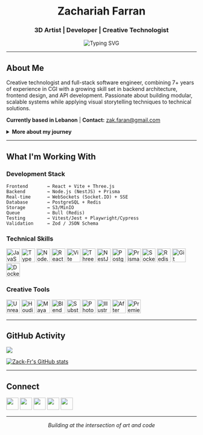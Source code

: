 <div align="center">

# Zachariah Farran

### 3D Artist | Developer | Creative Technologist

<img src="https://readme-typing-svg.demolab.com?font=Fira+Code&size=18&duration=3000&pause=1000&color=0891B2&center=true&vCenter=true&multiline=true&width=600&height=100&lines=Building+at+the+intersection+of+art+and+code;7%2B+years+in+CGI+%7C+budding+Software+Developer;From+pixels+to+production%2C+one+commit+at+a+time" alt="Typing SVG" />

</div>

---

## About Me

Creative technologist and full-stack software engineer, combining 7+ years of experience in CGI with a growing skill set in backend architecture, frontend design, and API development. Passionate about building modular, scalable systems while applying visual storytelling techniques to technical solutions.

**Currently based in Lebanon** | **Contact:** [zak.faran@gmail.com](mailto:zak.faran@gmail.com)

<details>
<summary><b>More about my journey</b></summary>
<br>

I'm on an exciting path learning software development, exploring the full spectrum from backend services to real-time 3D web applications. My background in 3D art gives me a unique perspective on problem-solving and system design.

**As an Artist:** I specialize in environment design and asset creation for real-time rendering, and motion graphics and animations for product marketing.

**As a Developer:** I build interactive systems, mechanics, and tools primarily within Unreal Engine and web-based 3D platforms.

**As a Learner:** Exploring modern web technologies, real-time collaboration systems, and scalable application architecture.

</details>

---

## What I'm Working With

### Development Stack

```
Frontend       → React + Vite + Three.js
Backend        → Node.js (NestJS) + Prisma
Real-time      → WebSockets (Socket.IO) + SSE
Database       → PostgreSQL + Redis
Storage        → S3/MinIO
Queue          → Bull (Redis)
Testing        → Vitest/Jest + Playwright/Cypress
Validation     → Zod / JSON Schema
```

### Technical Skills

<p align="left"> <a href="https://developer.mozilla.org/en-US/docs/Web/JavaScript" target="_blank" rel="noreferrer"><img src="https://raw.githubusercontent.com/danielcranney/readme-generator/main/public/icons/skills/javascript-colored.svg" width="36" height="36" alt="JavaScript"/></a> <a href="https://www.typescriptlang.org/" target="_blank" rel="noreferrer"><img src="https://raw.githubusercontent.com/danielcranney/readme-generator/main/public/icons/skills/typescript-colored.svg" width="36" height="36" alt="TypeScript"/></a> <a href="https://nodejs.org/" target="_blank" rel="noreferrer"><img src="https://raw.githubusercontent.com/danielcranney/readme-generator/main/public/icons/skills/nodejs-colored.svg" width="36" height="36" alt="Node.js"/></a> <a href="https://reactjs.org/" target="_blank" rel="noreferrer"><img src="https://raw.githubusercontent.com/danielcranney/readme-generator/main/public/icons/skills/react-colored.svg" width="36" height="36" alt="React"/></a> <a href="https://vitejs.dev/" target="_blank" rel="noreferrer"><img src="https://raw.githubusercontent.com/danielcranney/readme-generator/main/public/icons/skills/vite-colored.svg" width="36" height="36" alt="Vite"/></a> <a href="https://threejs.org/" target="_blank" rel="noreferrer"><img src="https://raw.githubusercontent.com/mrdoob/three.js/dev/files/icon.svg" width="36" height="36" alt="Three.js"/></a> <a href="https://nestjs.com/" target="_blank" rel="noreferrer"><img src="https://cdn.worldvectorlogo.com/logos/nestjs.svg" width="36" height="36" alt="NestJS"/></a> <a href="https://www.postgresql.org/" target="_blank" rel="noreferrer"><img src="https://raw.githubusercontent.com/danielcranney/readme-generator/main/public/icons/skills/postgresql-colored.svg" width="36" height="36" alt="PostgreSQL"/></a> <a href="https://www.prisma.io/" target="_blank" rel="noreferrer"><img src="https://cdn.worldvectorlogo.com/logos/prisma-3.svg" width="36" height="36" alt="Prisma"/></a> <a href="https://socket.io/" target="_blank" rel="noreferrer"><img src="https://socket.io/images/logo.svg" width="36" height="36" alt="Socket.IO"/></a> <a href="https://redis.io/" target="_blank" rel="noreferrer"><img src="https://cdn.worldvectorlogo.com/logos/redis.svg" width="36" height="36" alt="Redis"/></a> <a href="https://git-scm.com/" target="_blank" rel="noreferrer"><img src="https://raw.githubusercontent.com/danielcranney/readme-generator/main/public/icons/skills/git-colored.svg" width="36" height="36" alt="Git"/></a> <a href="https://www.docker.com/" target="_blank" rel="noreferrer"><img src="https://raw.githubusercontent.com/danielcranney/readme-generator/main/public/icons/skills/docker-colored.svg" width="36" height="36" alt="Docker"/></a> </p>

### Creative Tools

<p align="left">
<a href="https://www.unrealengine.com/" target="_blank" rel="noreferrer"><img src="https://cdn2.unrealengine.com/ue-logo-stacked-unreal-engine-w-677x545-fac11de0943f.png" width="36" height="36" alt="Unreal Engine"/></a>
<a href="https://www.sidefx.com/" target="_blank" rel="noreferrer"><img src="https://www.sidefx.com/media/uploads/images/logos/Houdini_Icon_Color_Metallic_Trans_2020_04_16.png" width="36" height="36" alt="Houdini"/></a>
<a href="https://www.autodesk.com/products/maya/" target="_blank" rel="noreferrer"><img src="https://damassets.autodesk.net/content/dam/autodesk/www/products/responsive-imagery/maya-2023-badge-75x75.png" width="36" height="36" alt="Maya"/></a>
<a href="https://www.blender.org/" target="_blank" rel="noreferrer"><img src="https://raw.githubusercontent.com/danielcranney/readme-generator/main/public/icons/skills/blender-colored.svg" width="36" height="36" alt="Blender"/></a>
<a href="https://www.adobe.com/products/substance3d-painter.html" target="_blank" rel="noreferrer"><img src="https://cdn.worldvectorlogo.com/logos/substance-painter.svg" width="36" height="36" alt="Substance Painter"/></a>
<a href="https://www.adobe.com/uk/products/photoshop.html" target="_blank" rel="noreferrer"><img src="https://raw.githubusercontent.com/danielcranney/readme-generator/main/public/icons/skills/photoshop-colored.svg" width="36" height="36" alt="Photoshop"/></a>
<a href="https://www.adobe.com/uk/products/illustrator.html" target="_blank" rel="noreferrer"><img src="https://raw.githubusercontent.com/danielcranney/readme-generator/main/public/icons/skills/illustrator-colored.svg" width="36" height="36" alt="Illustrator"/></a>
<a href="https://www.adobe.com/uk/products/aftereffects.html" target="_blank" rel="noreferrer"><img src="https://raw.githubusercontent.com/danielcranney/readme-generator/main/public/icons/skills/aftereffects-colored.svg" width="36" height="36" alt="After Effects"/></a>
<a href="https://www.adobe.com/uk/products/premiere.html" target="_blank" rel="noreferrer"><img src="https://raw.githubusercontent.com/danielcranney/readme-generator/main/public/icons/skills/premierepro-colored.svg" width="36" height="36" alt="Premiere Pro"/></a>
</p>

---

## GitHub Activity

<a href="http://www.github.com/Zack-Fr"><img src="https://github-readme-streak-stats.herokuapp.com/?user=Zack-Fr&stroke=ffffff&background=1c1917&ring=0891b2&fire=0891b2&currStreakNum=ffffff&currStreakLabel=0891b2&sideNums=ffffff&sideLabels=ffffff&dates=ffffff&hide_border=true" /></a>

<a href="https://github.com/Zack-Fr"><img src="https://github-readme-stats.vercel.app/api?username=Zack-Fr&show_icons=true&hide=&count_private=true&title_color=0891b2&text_color=ffffff&icon_color=0891b2&bg_color=1c1917&hide_border=true&show_icons=true" alt="Zack-Fr's GitHub stats" /></a>

---

## Connect

<p align="left">
<a href="https://www.github.com/Zack-Fr" target="_blank" rel="noreferrer"><img src="https://raw.githubusercontent.com/danielcranney/readme-generator/main/public/icons/socials/github-dark.svg" width="32" height="32" /></a>
<a href="https://www.linkedin.com/in/zackfarran" target="_blank" rel="noreferrer"><img src="https://raw.githubusercontent.com/danielcranney/readme-generator/main/public/icons/socials/linkedin.svg" width="32" height="32" /></a>
<a href="http://www.instagram.com/zackdesigns.cgi" target="_blank" rel="noreferrer"><img src="https://raw.githubusercontent.com/danielcranney/readme-generator/main/public/icons/socials/instagram.svg" width="32" height="32" /></a>
<a href="https://www.youtube.com/@Zack.Design" target="_blank" rel="noreferrer"><img src="https://raw.githubusercontent.com/danielcranney/readme-generator/main/public/icons/socials/youtube.svg" width="32" height="32" /></a>
<a href="https://www.twitch.tv/zackdesignslive" target="_blank" rel="noreferrer"><img src="https://raw.githubusercontent.com/danielcranney/readme-generator/main/public/icons/socials/twitch.svg" width="32" height="32" /></a>
</p>

---

<div align="center">

*Building at the intersection of art and code*

</div>

